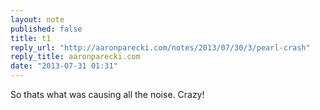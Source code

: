 ```yaml
---
layout: note
published: false
title: t1
reply_url: "http://aaronparecki.com/notes/2013/07/30/3/pearl-crash"
reply_title: aaronparecki.com
date: "2013-07-31 01:31"
---
```


So thats what was causing all the noise.  Crazy!